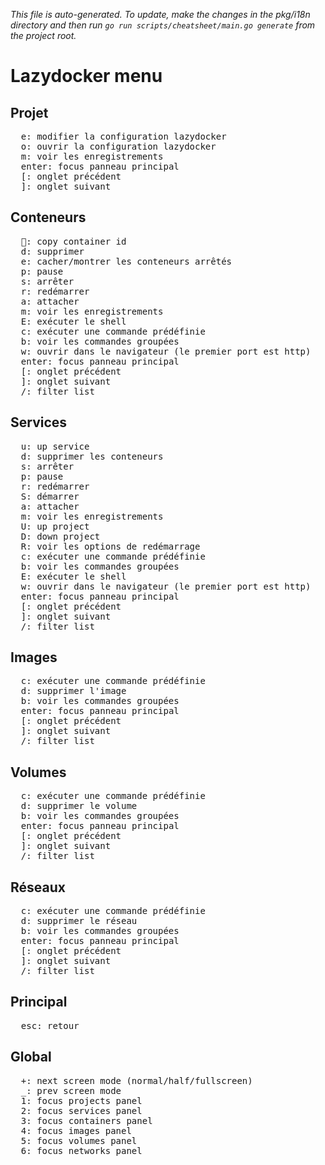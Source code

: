 _This file is auto-generated. To update, make the changes in the pkg/i18n directory and then run `go run scripts/cheatsheet/main.go generate` from the project root._

# Lazydocker menu

## Projet

<pre>
  <kbd>e</kbd>: modifier la configuration lazydocker
  <kbd>o</kbd>: ouvrir la configuration lazydocker
  <kbd>m</kbd>: voir les enregistrements
  <kbd>enter</kbd>: focus panneau principal
  <kbd>[</kbd>: onglet précédent
  <kbd>]</kbd>: onglet suivant
</pre>

## Conteneurs

<pre>
  <kbd></kbd>: copy container id
  <kbd>d</kbd>: supprimer
  <kbd>e</kbd>: cacher/montrer les conteneurs arrêtés
  <kbd>p</kbd>: pause
  <kbd>s</kbd>: arrêter
  <kbd>r</kbd>: redémarrer
  <kbd>a</kbd>: attacher
  <kbd>m</kbd>: voir les enregistrements
  <kbd>E</kbd>: exécuter le shell
  <kbd>c</kbd>: exécuter une commande prédéfinie
  <kbd>b</kbd>: voir les commandes groupées
  <kbd>w</kbd>: ouvrir dans le navigateur (le premier port est http)
  <kbd>enter</kbd>: focus panneau principal
  <kbd>[</kbd>: onglet précédent
  <kbd>]</kbd>: onglet suivant
  <kbd>/</kbd>: filter list
</pre>

## Services

<pre>
  <kbd>u</kbd>: up service
  <kbd>d</kbd>: supprimer les conteneurs
  <kbd>s</kbd>: arrêter
  <kbd>p</kbd>: pause
  <kbd>r</kbd>: redémarrer
  <kbd>S</kbd>: démarrer
  <kbd>a</kbd>: attacher
  <kbd>m</kbd>: voir les enregistrements
  <kbd>U</kbd>: up project
  <kbd>D</kbd>: down project
  <kbd>R</kbd>: voir les options de redémarrage
  <kbd>c</kbd>: exécuter une commande prédéfinie
  <kbd>b</kbd>: voir les commandes groupées
  <kbd>E</kbd>: exécuter le shell
  <kbd>w</kbd>: ouvrir dans le navigateur (le premier port est http)
  <kbd>enter</kbd>: focus panneau principal
  <kbd>[</kbd>: onglet précédent
  <kbd>]</kbd>: onglet suivant
  <kbd>/</kbd>: filter list
</pre>

## Images

<pre>
  <kbd>c</kbd>: exécuter une commande prédéfinie
  <kbd>d</kbd>: supprimer l'image
  <kbd>b</kbd>: voir les commandes groupées
  <kbd>enter</kbd>: focus panneau principal
  <kbd>[</kbd>: onglet précédent
  <kbd>]</kbd>: onglet suivant
  <kbd>/</kbd>: filter list
</pre>

## Volumes

<pre>
  <kbd>c</kbd>: exécuter une commande prédéfinie
  <kbd>d</kbd>: supprimer le volume
  <kbd>b</kbd>: voir les commandes groupées
  <kbd>enter</kbd>: focus panneau principal
  <kbd>[</kbd>: onglet précédent
  <kbd>]</kbd>: onglet suivant
  <kbd>/</kbd>: filter list
</pre>

## Réseaux

<pre>
  <kbd>c</kbd>: exécuter une commande prédéfinie
  <kbd>d</kbd>: supprimer le réseau
  <kbd>b</kbd>: voir les commandes groupées
  <kbd>enter</kbd>: focus panneau principal
  <kbd>[</kbd>: onglet précédent
  <kbd>]</kbd>: onglet suivant
  <kbd>/</kbd>: filter list
</pre>

## Principal

<pre>
  <kbd>esc</kbd>: retour
</pre>

## Global

<pre>
  <kbd>+</kbd>: next screen mode (normal/half/fullscreen)
  <kbd>_</kbd>: prev screen mode
  <kbd>1</kbd>: focus projects panel
  <kbd>2</kbd>: focus services panel
  <kbd>3</kbd>: focus containers panel
  <kbd>4</kbd>: focus images panel
  <kbd>5</kbd>: focus volumes panel
  <kbd>6</kbd>: focus networks panel
</pre>
